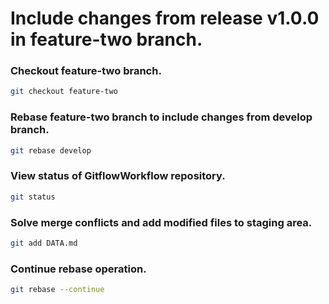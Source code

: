 # Include changes from release v1.0.0 in feature-two branch.

### Checkout feature-two branch.

```sh
git checkout feature-two
```

### Rebase feature-two branch to include changes from develop branch.

```sh
git rebase develop
```

### View status of GitflowWorkflow repository.

```sh
git status
```

### Solve merge conflicts and add modified files to staging area.

```sh
git add DATA.md
```

### Continue rebase operation.

```sh
git rebase --continue
```


